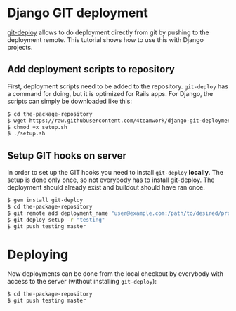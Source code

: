 # Django GIT deployment

[git-deploy](https://github.com/mislav/git-deploy) allows to do deployment
directly from git by pushing to the deployment remote.
This tutorial shows how to use this with Django projects.

## Add deployment scripts to repository

First, deployment scripts need to be added to the repository.
`git-deploy` has a command for doing, but it is optimized for Rails apps.
For Django, the scripts can simply be downloaded like this:

```sh
$ cd the-package-repository
$ wget https://raw.githubusercontent.com/4teamwork/django-git-deployment/master/deploy/setup.sh
$ chmod +x setup.sh
$ ./setup.sh
```

## Setup GIT hooks on server

In order to set up the GIT hooks you need to install `git-deploy` **locally**.
The setup is done only once, so not everybody has to install git-deploy.
The deployment should already exist and buildout should have ran once.

```sh
$ gem install git-deploy
$ cd the-package-repository
$ git remote add deployment_name "user@example.com:/path/to/desired/project/folder"
$ git deploy setup -r "testing"
$ git push testing master
```

# Deploying

Now deployments can be done from the local checkout by everybody with access to
the server (without installing `git-deploy`):

```sh
$ cd the-package-repository
$ git push testing master
```
